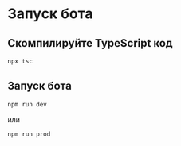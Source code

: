 # Запуск бота

## Скомпилируйте TypeScript код

```bash
npx tsc
```

## Запуск бота

```bash
npm run dev
```

или

```bash
npm run prod
```